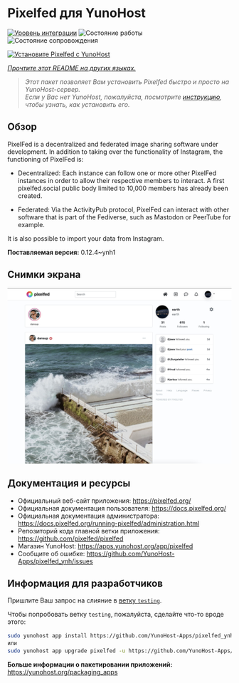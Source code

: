 <!--
Важно: этот README был автоматически сгенерирован <https://github.com/YunoHost/apps/tree/master/tools/readme_generator>
Он НЕ ДОЛЖЕН редактироваться вручную.
-->

# Pixelfed для YunoHost

[![Уровень интеграции](https://dash.yunohost.org/integration/pixelfed.svg)](https://ci-apps.yunohost.org/ci/apps/pixelfed/) ![Состояние работы](https://ci-apps.yunohost.org/ci/badges/pixelfed.status.svg) ![Состояние сопровождения](https://ci-apps.yunohost.org/ci/badges/pixelfed.maintain.svg)

[![Установите Pixelfed с YunoHost](https://install-app.yunohost.org/install-with-yunohost.svg)](https://install-app.yunohost.org/?app=pixelfed)

*[Прочтите этот README на других языках.](./ALL_README.md)*

> *Этот пакет позволяет Вам установить Pixelfed быстро и просто на YunoHost-сервер.*  
> *Если у Вас нет YunoHost, пожалуйста, посмотрите [инструкцию](https://yunohost.org/install), чтобы узнать, как установить его.*

## Обзор

PixelFed is a decentralized and federated image sharing software under development.
In addition to taking over the functionality of Instagram, the functioning of PixelFed is:

* Decentralized: Each instance can follow one or more other PixelFed instances in order to allow their respective members to interact. A first pixelfed.social public body limited to 10,000 members has already been created.

* Federated: Via the ActivityPub protocol, PixelFed can interact with other software that is part of the Fediverse, such as Mastodon or PeerTube for example.

It is also possible to import your data from Instagram.


**Поставляемая версия:** 0.12.4~ynh1

## Снимки экрана

![Снимок экрана Pixelfed](./doc/screenshots/screenshots.jpg)

## Документация и ресурсы

- Официальный веб-сайт приложения: <https://pixelfed.org/>
- Официальная документация пользователя: <https://docs.pixelfed.org/>
- Официальная документация администратора: <https://docs.pixelfed.org/running-pixelfed/administration.html>
- Репозиторий кода главной ветки приложения: <https://github.com/pixelfed/pixelfed>
- Магазин YunoHost: <https://apps.yunohost.org/app/pixelfed>
- Сообщите об ошибке: <https://github.com/YunoHost-Apps/pixelfed_ynh/issues>

## Информация для разработчиков

Пришлите Ваш запрос на слияние в [ветку `testing`](https://github.com/YunoHost-Apps/pixelfed_ynh/tree/testing).

Чтобы попробовать ветку `testing`, пожалуйста, сделайте что-то вроде этого:

```bash
sudo yunohost app install https://github.com/YunoHost-Apps/pixelfed_ynh/tree/testing --debug
или
sudo yunohost app upgrade pixelfed -u https://github.com/YunoHost-Apps/pixelfed_ynh/tree/testing --debug
```

**Больше информации о пакетировании приложений:** <https://yunohost.org/packaging_apps>
